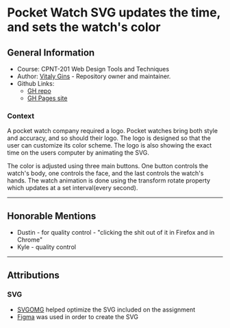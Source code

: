 # Pocket Watch SVG updates the time, and sets the watch's color
## General Information
* Course: CPNT-201 Web Design Tools and Techniques
* Author: [Vitaly Gins](https://github.com/gvitaly87) - Repository owner and maintainer.
* Github Links:
  * [GH repo](https://github.com/gvitaly87/pocket-watch-moving-svg)
  * [GH Pages site](https://gvitaly87.github.io/pocket-watch-moving-svg)

### Context
A pocket watch company required a logo. Pocket watches bring both style and accuracy, and so should their logo. The logo is designed so that the user can customize its color scheme. The logo is also showing the exact time on the users computer by animating the SVG.

The color is adjusted using three main buttons. One button controls the watch's body, one controls the face, and the last controls the watch's hands. The watch animation is done using the transform rotate property which updates at a set interval(every second). 

---
## Honorable Mentions
* Dustin - for quality control - "clicking the shit out of it in Firefox and in Chrome"
* Kyle - quality control 

---
## Attributions
### SVG
* [SVGOMG](https://jakearchibald.github.io/svgomg/) helped optimize the SVG included on the assignment
* [Figma](https://www.figma.com/files/recent) was used in order to create the SVG
